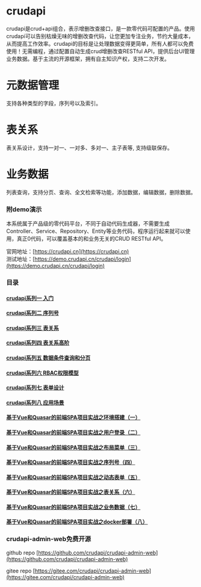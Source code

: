 #  crudapi
crudapi是crud+api组合，表示增删改查接口，是一款零代码可配置的产品。使用crudapi可以告别枯燥无味的增删改查代码，让您更加专注业务，节约大量成本，从而提高工作效率。crudapi的目标是让处理数据变得更简单，所有人都可以免费使用！无需编程，通过配置自动生成crud增删改查RESTful API，提供后台UI管理业务数据。基于主流的开源框架，拥有自主知识产权，支持二次开发。

# 元数据管理
支持各种类型的字段，序列号以及索引。

# 表关系
表关系设计，支持一对一、一对多、多对一、主子表等, 支持级联保存。

# 业务数据 
列表查询，支持分页、查询、全文检索等功能，添加数据，编辑数据，删除数据。


### 附demo演示
本系统属于产品级的零代码平台，不同于自动代码生成器，不需要生成Controller、Service、Repository、Entity等业务代码，程序运行起来就可以使用，真正0代码，可以覆盖基本的和业务无关的CRUD RESTful API。

官网地址：[https://crudapi.cn](https://crudapi.cn)  
测试地址：[https://demo.crudapi.cn/crudapi/login](https://demo.crudapi.cn/crudapi/login)

### 目录
#### [crudapi系列一 入门](https://help.crudapi.cn/helloworld.html)  
#### [crudapi系列二 序列号](https://help.crudapi.cn/sequence.html)  
#### [crudapi系列三 表关系](https://help.crudapi.cn/relation.html)  
#### [crudapi系列四 表关系高阶](https://help.crudapi.cn/relations.html) 
#### [crudapi系列五 数据条件查询和分页](https://help.crudapi.cn/dataquery.html) 
#### [crudapi系列六 RBAC权限模型](https://help.crudapi.cn/rbac.html) 
#### [crudapi系列七 表单设计](https://help.crudapi.cn/table.html) 
#### [crudapi系列八 应用场景](https://help.crudapi.cn/scenario.html) 
#### [基于Vue和Quasar的前端SPA项目实战之环境搭建（一）](https://help.crudapi.cn/crudapi-admin-web/helloworld.html)  
#### [基于Vue和Quasar的前端SPA项目实战之用户登录（二）](https://help.crudapi.cn/crudapi-admin-web/login.html)  
#### [基于Vue和Quasar的前端SPA项目实战之布局菜单（三）](https://help.crudapi.cn/crudapi-admin-web/layout.html)  
#### [基于Vue和Quasar的前端SPA项目实战之序列号（四）](https://help.crudapi.cn/crudapi-admin-web/sequence.html)  
#### [基于Vue和Quasar的前端SPA项目实战之动态表单（五）](https://help.crudapi.cn/crudapi-admin-web/metadatatable.html)  
#### [基于Vue和Quasar的前端SPA项目实战之表关系（六）](https://help.crudapi.cn/crudapi-admin-web/metadatarelation.html)  
#### [基于Vue和Quasar的前端SPA项目实战之业务数据（七）](https://help.crudapi.cn/crudapi-admin-web/business.html)  
#### [基于Vue和Quasar的前端SPA项目实战之docker部署（八）](https://help.crudapi.cn/crudapi-admin-web/docker.html)  

### crudapi-admin-web免费开源
github repo
[https://github.com/crudapi/crudapi-admin-web](https://github.com/crudapi/crudapi-admin-web)

gitee repo
[https://gitee.com/crudapi/crudapi-admin-web](https://gitee.com/crudapi/crudapi-admin-web)


